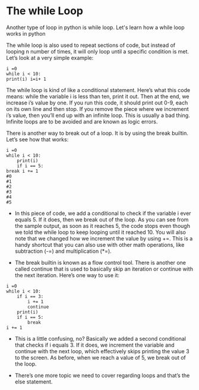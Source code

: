 # The while Loop


Another type of loop in python is while loop. Let's learn how a while loop works in python

The while loop is also used to repeat sections of code, but instead of looping n number of times, it will only loop until a specific condition is met.
Let’s look at a very simple example:

```
i =0
while i < 10:
print(i) i=i+ 1

```

The while loop is kind of like a conditional statement. Here’s what this code means: while the variable i is less than ten, print it out. Then at
the end, we increase i’s value by one. If you run this code, it should print out 0-9, each on its own line and then stop. 
If you remove the piece where we increment i’s value, then you’ll end up with an infinite loop. This is usually a bad thing. 
Infinite loops are to be avoided and are known as logic errors.

There is another way to break out of a loop. It is by using the break builtin. Let’s see how that works:
```
i =0
while i < 10:
    print(i)
    if i == 5:
break i += 1
#0 
#1
#2
#3
#4 
#5
```

- In this piece of code, we add a conditional to check if the variable i ever equals 5. If it does, then we break out of the loop. As you can see from 
the sample output, as soon as it reaches 5, the code stops even though we told the while loop to keep looping until it reached 10. You will also note that 
we changed how we increment the value by using +=. This is a handy shortcut that you can also use with other math operations, like subtraction (-=) and
multiplication (*=).

- The break builtin is known as a flow control tool. There is another one called continue that is used to basically skip an iteration or continue with the next iteration. 
Here’s one way to use it:

```
i =0
while i < 10:
    if i == 3:
        i += 1
        continue
    print(i)
    if i == 5:
        break
i += 1

```

- This is a little confusing, no? Basically we added a second conditional that checks if i equals 3. If it does,
we increment the variable and continue with the next loop, which effectively skips printing the value 3 to the screen.
As before, when we reach a value of 5, we break out of the loop.

- There’s one more topic we need to cover regarding loops and that’s the else statement.


